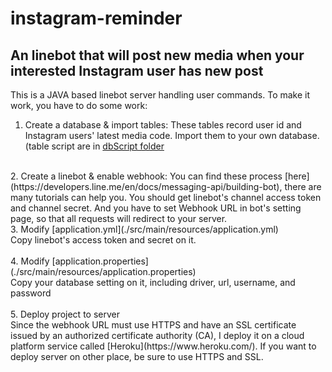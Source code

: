 # instagram-reminder
An linebot that will post new media when your interested Instagram user has new post
--------------------------------------------------------------------------------------

This is a JAVA based linebot server handling user commands. To make it work, you have to do some work:
</br>
1. Create a database & import tables:
These tables record user id and Instagram users' latest media code. Import them to your own database. (table script are in [dbScript folder](./src/main/webapp/dbScript)</br>
</br>
2. Create a linebot & enable webhook:
You can find these process [here](https://developers.line.me/en/docs/messaging-api/building-bot), there are many tutorials can help you. 
You should get linebot's channel access token and channel secret. And you have to set Webhook URL in bot's setting page, so that all requests will redirect to your server. 
</br>
3. Modify [application.yml](./src/main/resources/application.yml)</br>
Copy linebot's access token and secret on it.</br>
</br>
4. Modify [application.properties](./src/main/resources/application.properties)</br>
Copy your database setting on it, including driver, url, username, and password</br>
</br>
5. Deploy project to server</br>
Since the webhook URL must use HTTPS and have an SSL certificate issued by an authorized certificate authority (CA), I deploy it on a cloud platform service called [Heroku](https://www.heroku.com/). If you want to deploy server on other place, be sure to use HTTPS and SSL.</br>
  

